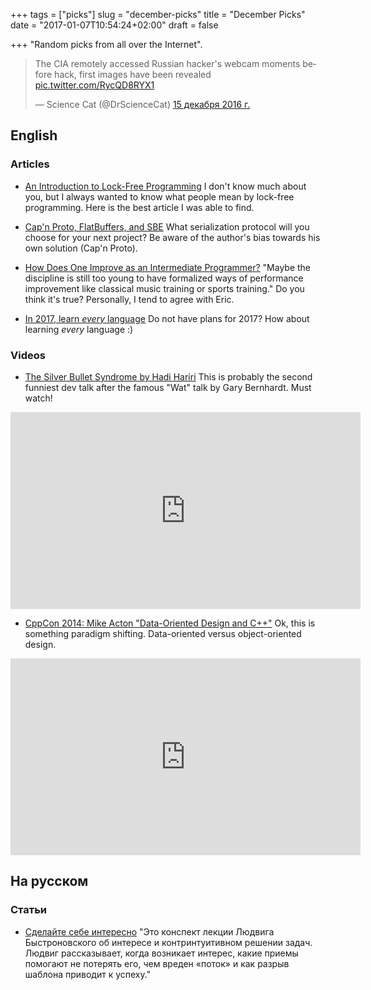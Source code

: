 +++
tags = ["picks"]
slug = "december-picks"
title = "December Picks"
date = "2017-01-07T10:54:24+02:00"
draft = false

+++
"Random picks from all over the Internet".

<!--more-->

<blockquote class="twitter-tweet" data-lang="ru"><p lang="en" dir="ltr">The CIA remotely accessed Russian hacker&#39;s webcam moments before hack, first images have been revealed <a href="https://t.co/RycQD8RYX1">pic.twitter.com/RycQD8RYX1</a></p>&mdash; Science Cat (@DrScienceCat) <a href="https://twitter.com/DrScienceCat/status/809473634259636225">15 декабря 2016 г.</a></blockquote>
<script async src="//platform.twitter.com/widgets.js" charset="utf-8"></script>

## English

### Articles

* [An Introduction to Lock-Free Programming](http://preshing.com/20120612/an-introduction-to-lock-free-programming/)
  I don't know much about you, but I always wanted to know what people mean by
  lock-free programming. Here is the best article I was able to find.

* [Cap'n Proto, FlatBuffers, and SBE](https://capnproto.org/news/2014-06-17-capnproto-flatbuffers-sbe.html)
  What serialization protocol will you choose for your next project? Be aware
  of the author's bias towards his own solution (Cap'n Proto).

* [How Does One Improve as an Intermediate Programmer?](http://ericdykstra.me/blog/improving-as-an-intermediate-programmer)
  "Maybe the discipline is still too young to have formalized ways of
  performance improvement like classical music training or sports training." Do
  you think it's true? Personally, I tend to agree with Eric.

* [In 2017, learn *every* language](https://blog.bradfieldcs.com/in-2017-learn-every-language-59b11f68eee#.ib8fx7xzm)
  Do not have plans for 2017? How about learning *every* language :)

### Videos

* [The Silver Bullet Syndrome by Hadi Hariri](https://www.youtube.com/watch?v=3wyd6J3yjcs)
  This is probably the second funniest dev talk after the famous "Wat" talk by
  Gary Bernhardt. Must watch!

<iframe width="560" height="315" src="https://www.youtube.com/embed/3wyd6J3yjcs" frameborder="0" allowfullscreen></iframe>

* [CppCon 2014: Mike Acton "Data-Oriented Design and C++"](https://www.youtube.com/watch?v=rX0ItVEVjHc)
  Ok, this is something paradigm shifting. Data-oriented versus object-oriented
  design.

<iframe width="560" height="315" src="https://www.youtube.com/embed/rX0ItVEVjHc" frameborder="0" allowfullscreen></iframe>

## На русском

### Статьи

* [Сделайте себе интересно](http://antonz.ru/interest/)
  "Это конспект лекции Людвига Быстроновского об интересе и контринтуитивном
  решении задач. Людвиг рассказывает, когда возникает интерес, какие приемы
  помогают не потерять его, чем вреден «поток» и как разрыв шаблона приводит к
  успеху."
